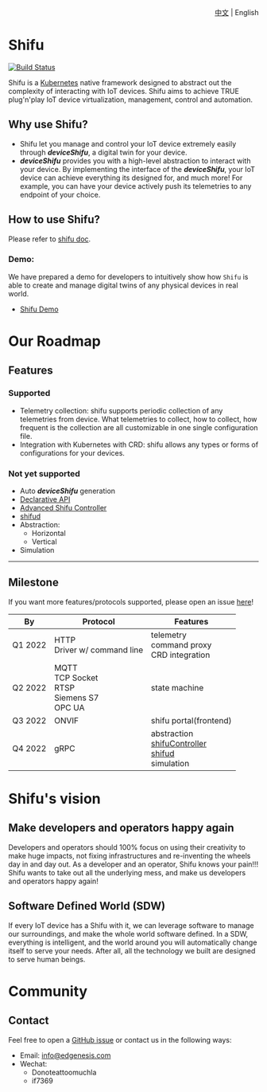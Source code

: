 <div align="right">

[中文](README-zh.md) | English
</div>

# Shifu

[![Build Status](https://dev.azure.com/Edgenesis/shifu/_apis/build/status/shifu-build-muiltistage?branchName=main)](https://dev.azure.com/Edgenesis/shifu/_build/latest?definitionId=19&branchName=main)

Shifu is a [Kubernetes](https://k8s.io) native framework designed to abstract out the complexity of interacting with IoT devices. Shifu aims to achieve TRUE plug'n'play IoT device virtualization, management, control and automation.

## Why use Shifu?

- Shifu let you manage and control your IoT device extremely easily through ***deviceShifu***, a digital twin for your device.
- ***deviceShifu*** provides you with a high-level abstraction to interact with your device. By implementing the interface of the ***deviceShifu***, your IoT device can achieve everything its designed for, and much more! For example, you can have your device actively push its telemetries to any endpoint of your choice.

## How to use Shifu?
Please refer to [shifu doc](https://shifu.run/docs/).

### Demo:
We have prepared a demo for developers to intuitively show how `Shifu` is able to create and manage digital twins of any physical devices in real world.
- [Shifu Demo](https://demo.shifu.run/)

# Our Roadmap
## Features
### Supported
- Telemetry collection: shifu supports periodic collection of any telemetries from device. What telemetries to collect, how to collect, how frequent is the collection are all customizable in one single configuration file.
- Integration with Kubernetes with CRD: shifu allows any types or forms of configurations for your devices.
### Not yet supported
- Auto ***deviceShifu*** generation
- [Declarative API](https://kubernetes.io/docs/concepts/extend-kubernetes/api-extension/custom-resources/#declarative-apis)
- [Advanced Shifu Controller](docs/design/design-shifuController.md)
- [shifud](docs/design/design-shifud.md)
- Abstraction:
  - Horizontal
  - Vertical
- Simulation

---

## Milestone
If you want more features/protocols supported, please open an issue [here](https://github.com/Edgenesis/shifu/issues)!

| By      | Protocol                                     | Features                                                 |
|---------|----------------------------------------------|---------------------------------------------------------|
| Q1 2022 | HTTP<br>Driver w/ command line | telemetry<br>command proxy<br>CRD integration |
| Q2 2022 | MQTT<br>TCP Socket<br>RTSP<br>Siemens S7<br>OPC UA | state machine |
| Q3 2022 | ONVIF | shifu portal(frontend) |
| Q4 2022 | gRPC | abstraction<br>[shifuController](docs/design/design-shifuController.md)<br>[shifud](docs/design/design-shifud.md)<br>simulation |

# Shifu's vision

## Make developers and operators happy again

Developers and operators should 100% focus on using their creativity to make huge impacts, not fixing infrastructures and re-inventing the wheels day in and day out. As a developer and an operator, Shifu knows your pain!!! Shifu wants to take out all the underlying mess, and make us developers and operators happy again!

## Software Defined World (SDW)

If every IoT device has a Shifu with it, we can leverage software to manage our surroundings, and make the whole world software defined. In a SDW, everything is intelligent, and the world around you will automatically change itself to serve your needs. After all, all the technology we built are designed to serve human beings. 

# Community 

## Contact

Feel free to open a [GitHub issue](https://github.com/Edgenesis/shifu/issues/new) or contact us in the following ways:
- Email: info@edgenesis.com
- Wechat:
  - Donoteattoomuchla 
  - if7369
